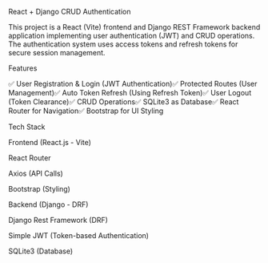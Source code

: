 React + Django CRUD Authentication

This project is a React (Vite) frontend and Django REST Framework backend application implementing user authentication (JWT) and CRUD operations. The authentication system uses access tokens and refresh tokens for secure session management.

Features

✅ User Registration & Login (JWT Authentication)✅ Protected Routes (User Management)✅ Auto Token Refresh (Using Refresh Token)✅ User Logout (Token Clearance)✅ CRUD Operations✅ SQLite3 as Database✅ React Router for Navigation✅ Bootstrap for UI Styling

Tech Stack

Frontend (React.js - Vite)

React Router

Axios (API Calls)

Bootstrap (Styling)

Backend (Django - DRF)

Django Rest Framework (DRF)

Simple JWT (Token-based Authentication)

SQLite3 (Database)

